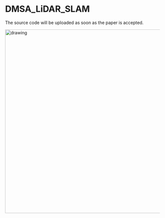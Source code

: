 # DMSA_LiDAR_SLAM
The source code will be uploaded as soon as the paper is accepted.

<p align='left'>
    <img src="./doc/stairs.gif" alt="drawing" width="600"/>
</p>
